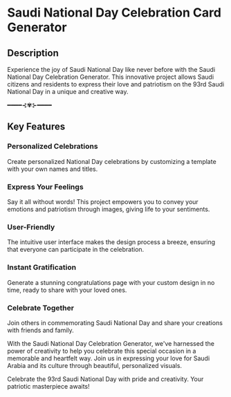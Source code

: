 # Saudi National Day Celebration Card Generator

## Description

Experience the joy of Saudi National Day like never before with the Saudi National Day Celebration Generator. This innovative project allows Saudi citizens and residents to express their love and patriotism on the 93rd Saudi National Day in a unique and creative way.

━━━━⊰✾⊱━━━━

## Key Features

### Personalized Celebrations

Create personalized National Day celebrations by customizing a template with your own names and titles.

### Express Your Feelings

Say it all without words! This project empowers you to convey your emotions and patriotism through images, giving life to your sentiments.

### User-Friendly

The intuitive user interface makes the design process a breeze, ensuring that everyone can participate in the celebration.

### Instant Gratification

Generate a stunning congratulations page with your custom design in no time, ready to share with your loved ones.

### Celebrate Together

Join others in commemorating Saudi National Day and share your creations with friends and family.

With the Saudi National Day Celebration Generator, we've harnessed the power of creativity to help you celebrate this special occasion in a memorable and heartfelt way. Join us in expressing your love for Saudi Arabia and its culture through beautiful, personalized visuals.

Celebrate the 93rd Saudi National Day with pride and creativity. Your patriotic masterpiece awaits!
